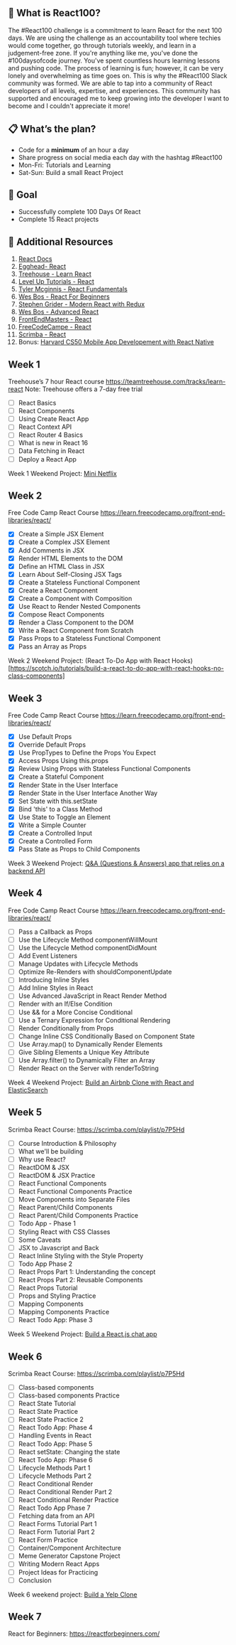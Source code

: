 ## 🤔 What is React100?

The #React100 challenge is a commitment to learn React for the next 100 days. We are using the challenge as an accountability tool where techies would come together, go through tutorials weekly, and learn in a judgement-free zone. If you're anything like me, you've done the #100daysofcode journey. You've spent countless hours learning lessons and pushing code. The process of learning is fun; however, it can be very lonely and overwhelming as time goes on. This is why the #React100 Slack community was formed. We are able to tap into a community of React developers of all levels, expertise, and experiences. This community has supported and encouraged me to keep growing into the developer I want to become and I couldn't appreciate it more!

## 📋 What’s the plan? 
- Code for a **minimum** of an hour a day
- Share progress on social media each day with the hashtag #React100
- Mon-Fri: Tutorials and Learning
- Sat-Sun: Build a small React Project

## 🎯 Goal
- Successfully complete 100 Days Of React
- Complete 15 React projects

## 📖 Additional Resources

1. [React Docs](https://reactjs.org/)
2. [Egghead- React](https://egghead.io/browse/frameworks/react)
3. [Treehouse - Learn React](https://teamtreehouse.com/tracks/learn-react)
4. [Level Up Tutorials - React](https://www.leveluptutorials.com/tutorials/tag/react)
5. [Tyler Mcginnis - React Fundamentals](https://tylermcginnis.com/courses/react-fundamentals/)
6. [Wes Bos - React For Beginners](https://reactforbeginners.com/)
7. [Stephen Grider - Modern React with Redux](https://www.udemy.com/react-redux/)
8. [Wes Bos - Advanced React](https://advancedreact.com/)
9. [FrontEndMasters - React](https://frontendmasters.com/learn/react/)
10. [FreeCodeCampe - React](https://learn.freecodecamp.org/front-end-libraries/react)
11. [Scrimba - React](https://scrimba.com/g/glearnreact)
11. Bonus: [Harvard CS50 Mobile App Developement with React Native](https://www.edx.org/course/cs50s-mobile-app-development-with-react-native)

## Week 1

Treehouse’s 7 hour React course
https://teamtreehouse.com/tracks/learn-react
Note: Treehouse offers a 7-day free trial

- [ ] React Basics
- [ ] React Components
- [ ] Using Create React App
- [ ] React Context API
- [ ] React Router 4 Basics
- [ ] What is new in React 16
- [ ] Data Fetching in React
- [ ] Deploy a React App

Week 1 Weekend Project: [Mini Netflix](https://scotch.io/tutorials/build-a-mini-netflix-with-react-in-10-minutes)

## Week 2

Free Code Camp React Course
https://learn.freecodecamp.org/front-end-libraries/react/

- [x] Create a Simple JSX Element
- [x] Create a Complex JSX Element
- [x] Add Comments in JSX
- [x] Render HTML Elements to the DOM
- [x] Define an HTML Class in JSX
- [x] Learn About Self-Closing JSX Tags
- [x] Create a Stateless Functional Component
- [x] Create a React Component
- [x] Create a Component with Composition
- [x] Use React to Render Nested Components
- [x] Compose React Components
- [x] Render a Class Component to the DOM
- [x] Write a React Component from Scratch
- [x] Pass Props to a Stateless Functional Component
- [x] Pass an Array as Props

Week 2 Weekend Project: (React To-Do App with React Hooks)[https://scotch.io/tutorials/build-a-react-to-do-app-with-react-hooks-no-class-components]

## Week 3

Free Code Camp React Course
https://learn.freecodecamp.org/front-end-libraries/react/

- [x] Use Default Props
- [x] Override Default Props
- [x] Use PropTypes to Define the Props You Expect
- [x] Access Props Using this.props
- [x] Review Using Props with Stateless Functional Components
- [x] Create a Stateful Component
- [x] Render State in the User Interface
- [x] Render State in the User Interface Another Way
- [x] Set State with this.setState
- [x] Bind 'this' to a Class Method
- [x] Use State to Toggle an Element
- [x] Write a Simple Counter
- [x] Create a Controlled Input
- [x] Create a Controlled Form
- [x] Pass State as Props to Child Components

Week 3 Weekend Project: [Q&A (Questions & Answers) app that relies on a backend API](https://auth0.com/blog/react-tutorial-building-and-securing-your-first-app/)

## Week 4

Free Code Camp React Course
https://learn.freecodecamp.org/front-end-libraries/react/


- [ ] Pass a Callback as Props
- [ ] Use the Lifecycle Method componentWillMount
- [ ] Use the Lifecycle Method componentDidMount
- [ ] Add Event Listeners
- [ ] Manage Updates with Lifecycle Methods
- [ ] Optimize Re-Renders with shouldComponentUpdate
- [ ] Introducing Inline Styles
- [ ] Add Inline Styles in React
- [ ] Use Advanced JavaScript in React Render Method
- [ ] Render with an If/Else Condition
- [ ] Use && for a More Concise Conditional
- [ ] Use a Ternary Expression for Conditional Rendering
- [ ] Render Conditionally from Props
- [ ] Change Inline CSS Conditionally Based on Component State
- [ ] Use Array.map() to Dynamically Render Elements
- [ ] Give Sibling Elements a Unique Key Attribute
- [ ] Use Array.filter() to Dynamically Filter an Array
- [ ] Render React on the Server with renderToString

Week 4 Weekend Project: [Build an Airbnb Clone with React and ElasticSearch](https://scotch.io/tutorials/build-an-airbnb-clone-with-react-and-elasticsearch)

## Week 5

Scrimba React Course: https://scrimba.com/playlist/p7P5Hd

- [ ] Course Introduction & Philosophy
- [ ] What we'll be building
- [ ] Why use React?
- [ ] ReactDOM & JSX
- [ ] ReactDOM & JSX Practice
- [ ] React Functional Components
- [ ] React Functional Components Practice
- [ ] Move Components into Separate Files
- [ ] React Parent/Child Components
- [ ] React Parent/Child Components Practice
- [ ] Todo App - Phase 1
- [ ] Styling React with CSS Classes
- [ ] Some Caveats
- [ ] JSX to Javascript and Back
- [ ] React Inline Styling with the Style Property
- [ ] Todo App Phase 2
- [ ] React Props Part 1: Understanding the concept
- [ ] React Props Part 2: Reusable Components
- [ ] React Props Tutorial
- [ ] Props and Styling Practice 
- [ ] Mapping Components
- [ ] Mapping Components Practice
- [ ] React Todo App: Phase 3

Week 5 Weekend Project: [Build a React.js chat app](https://medium.freecodecamp.org/how-to-build-a-react-js-chat-app-in-10-minutes-c9233794642b)

## Week 6

Scrimba React Course: https://scrimba.com/playlist/p7P5Hd

- [ ] Class-based components
- [ ] Class-based components Practice
- [ ] React State Tutorial
- [ ] React State Practice
- [ ] React State Practice 2
- [ ] React Todo App: Phase 4
- [ ] Handling Events in React
- [ ] React Todo App: Phase 5
- [ ] React setState: Changing the state
- [ ] React Todo App: Phase 6
- [ ] Lifecycle Methods Part 1
- [ ] Lifecycle Methods Part 2
- [ ] React Conditional Render
- [ ] React Conditional Render Part 2
- [ ] React Conditional Render Practice
- [ ] React Todo App Phase 7
- [ ] Fetching data from an API
- [ ] React Forms Tutorial Part 1
- [ ] React Form Tutorial Part 2
- [ ] React Form Practice
- [ ] Container/Component Architecture
- [ ] Meme Generator Capstone Project
- [ ] Writing Modern React Apps
- [ ] Project Ideas for Practicing
- [ ] Conclusion

Week 6 weekend project: [Build a Yelp Clone](https://www.fullstackreact.com/articles/react-tutorial-cloning-yelp/)

## Week 7

React for Beginners: https://reactforbeginners.com/
